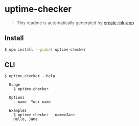 # uptime-checker

> This readme is automatically generated by [create-ink-app](https://github.com/vadimdemedes/create-ink-app)

## Install

```bash
$ npm install --global uptime-checker
```

## CLI

```
$ uptime-checker --help

  Usage
    $ uptime-checker

  Options
    --name  Your name

  Examples
    $ uptime-checker --name=Jane
    Hello, Jane
```
